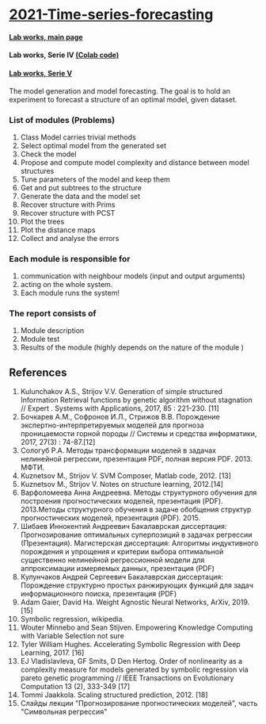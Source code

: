# [2021-Time-series-forecasting](http://www.machinelearning.ru/wiki/index.php?title=Математические_методы_прогнозирования_%28лекции%2C_А.В._Грабовой%2C_В.В._Стрижов%29/Осень_2021)

#### [Lab works, main page](../README.html)
#### **Lab works, Serie IV** [(Colab code)](https://drive.google.com/file/d/1IPUgT-L0t5TF0vwqMoXShIgUVHutakPD/view?usp=sharing)
#### [Lab works, Serie V](../Lab%20works%20Serie%20V/README.html)

The model generation and model forecasting. The goal is to hold an experiment to forecast a structure of an optimal model, given dataset.

### List of modules (Problems)
1. Class Model carries trivial methods
2. Select optimal model from the generated set
3. Check the model
4. Propose and compute model complexity and distance between model structures
5. Tune parameters of the model and keep them
6. Get and put subtrees to the structure
7. Generate the data and the model set
8. Recover structure with Prims
9. Recover structure with PCST
10. Plot the trees
11. Plot the distance maps
12. Collect and analyse the errors

### Each module is responsible for
1. communication with neighbour models (input and output arguments)
2. acting on the whole system.
3. Each module runs the system!

### The report consists of
1. Module description
2. Module test
3. Results of the module (highly depends on the nature of the module )

## References
1. Kulunchakov A.S., Strijov V.V. Generation of simple structured Information Retrieval functions by genetic algorithm without stagnation // Expert . Systems with Applications, 2017, 85 : 221-230. [11]
2. Бочкарев А.М., Софронов И.Л., Стрижов В.В. Порождение экспертно-интерпретируемых моделей для прогноза проницаемости горной породы // Системы и средства информатики, 2017, 27(3) : 74-87.[12]
3. Сологуб Р.А. Методы трансформации моделей в задачах нелинейной регрессии, презентация PDF, полная версия PDF. 2013. МФТИ.
4. Kuznetsov M., Strijov V. SVM Composer, Matlab code, 2012. [13]
5. Kuznetsov M., Strijov V. Notes on structure learning, 2012.[14]
6. Варфоломеева Анна Андреевна. Методы структурного обучения для построения прогностических моделей, презентация (PDF). 2013.Методы структурного обучения в задаче обобщения структур прогностических моделей, презентация (PDF). 2015.
7. Шибаев Иннокентий Андреевич Бакалаврская диссертация: Прогнозирование оптимальных суперпозиций в задачах регрессии (Презентация). Магистерская диссертация: Алгоритмы индуктивного порождения и упрощения и критерии выбора оптимальной существенно нелинейной регрессионной модели для аппроксимации измеряемых данных, презентация (PDF)
8. Кулунчаков Андрей Сергеевич Бакалаврская диссертация: Порождение структурно простых ранжирующих функций для задач информационного поиска, презентация (PDF)
9. Adam Gaier, David Ha. Weight Agnostic Neural Networks, ArXiv, 2019. [15]
10. Symbolic regression, wikipedia.
11. Wouter Minnebo and Sean Stijven. Empowering Knowledge Computing with Variable Selection not sure
12. Tyler William Hughes. Accelerating Symbolic Regression with Deep Learning, 2017. [16]
13. EJ Vladislavleva, GF Smits, D Den Hertog. Order of nonlinearity as a complexity measure for models generated by symbolic regression via pareto genetic programming // IEEE Transactions on Evolutionary Computation 13 (2), 333-349 [17]
14. Tommi Jaakkola. Scaling structured prediction, 2012. [18]
15. Слайды лекции "Прогнозирование прогностических моделей", часть "Символьная регрессия"